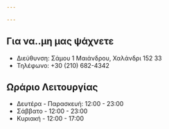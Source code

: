 ```yaml
---

---
```


## Για να..μη μας ψάχνετε

- Διεύθυνση: Σάμου 1 Μαιάνδρου, Χαλάνδρι 152 33
- Τηλέφωνο: +30 (210) 682-4342


## Ωράριο Λειτουργίας

- Δευτέρα - Παρασκευή: 12:00 - 23:00
- Σάββατο - 12:00 - 23:00
- Κυριακή - 12:00 - 17:00